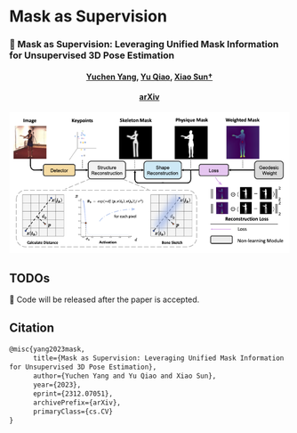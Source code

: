 # Mask as Supervision

### 📖 Mask as Supervision: Leveraging Unified Mask Information for Unsupervised 3D Pose Estimation

####  <p align="center"> [Yuchen Yang](https://charrrrrlie.github.io/), [Yu Qiao](https://scholar.google.com/citations?user=gFtI-8QAAAAJ&hl=en), [Xiao Sun†](https://jimmysuen.github.io/)</p>

#### <p align="center">[arXiv](https://arxiv.org/abs/2312.07051)</p>

![framework](./assets/framework.png)

## TODOs
🔨 Code will be released after the paper is accepted.


## Citation
```
@misc{yang2023mask,
      title={Mask as Supervision: Leveraging Unified Mask Information for Unsupervised 3D Pose Estimation}, 
      author={Yuchen Yang and Yu Qiao and Xiao Sun},
      year={2023},
      eprint={2312.07051},
      archivePrefix={arXiv},
      primaryClass={cs.CV}
}
